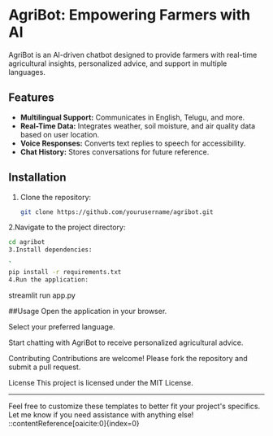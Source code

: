 # AgriBot: Empowering Farmers with AI

AgriBot is an AI-driven chatbot designed to provide farmers with real-time agricultural insights, personalized advice, and support in multiple languages.

## Features

- **Multilingual Support:** Communicates in English, Telugu, and more.
- **Real-Time Data:** Integrates weather, soil moisture, and air quality data based on user location.
- **Voice Responses:** Converts text replies to speech for accessibility.
- **Chat History:** Stores conversations for future reference.

## Installation

1. Clone the repository:
   ```bash
   git clone https://github.com/yourusername/agribot.git
2.Navigate to the project directory:

   ```bash
   cd agribot
3.Install dependencies:

   `
   pip install -r requirements.txt
4.Run the application:

   ```
   streamlit run app.py





##Usage
Open the application in your browser.

Select your preferred language.

Start chatting with AgriBot to receive personalized agricultural advice.

Contributing
Contributions are welcome! Please fork the repository and submit a pull request.

License
This project is licensed under the MIT License.



---

Feel free to customize these templates to better fit your project's specifics. Let me know if you need assistance with anything else!
::contentReference[oaicite:0]{index=0}
 






